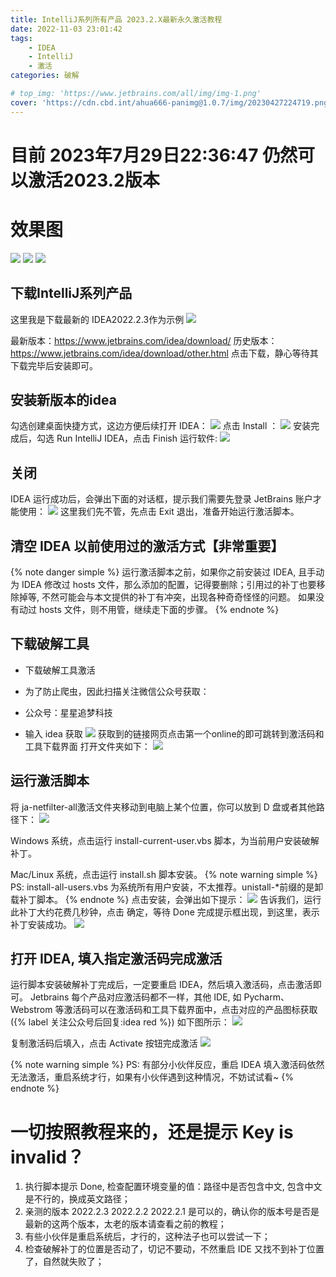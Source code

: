```yaml
---
title: IntelliJ系列所有产品 2023.2.X最新永久激活教程
date: 2022-11-03 23:01:42
tags: 
    - IDEA
    - IntelliJ
    - 激活
categories: 破解

# top_img: 'https://www.jetbrains.com/all/img/img-1.png'
cover: 'https://cdn.cbd.int/ahua666-panimg@1.0.7/img/20230427224719.png'
---
```

# 目前 2023年7月29日22:36:47 仍然可以激活2023.2版本
# 效果图
![](https://cdn.cbd.int/ahua666-panimg@1.0.7/img/20230729223530.png)
![](https://pans.ahuaaa.cn/img/2dc215076fe0d7406418159c26a7716.jpg)
![](https://pans.ahuaaa.cn/img/f7ef574ec2dba5056f4f34a004294cb.png)

## 下载IntelliJ系列产品
这里我是下载最新的 IDEA2022.2.3作为示例
![](https://pans.ahuaaa.cn/img/93e861fa7a9d6fc1ae66b6f0708d366.jpg)

最新版本：https://www.jetbrains.com/idea/download/
历史版本：https://www.jetbrains.com/idea/download/other.html
点击下载，静心等待其下载完毕后安装即可。
## 安装新版本的idea
勾选创建桌面快捷方式，这边方便后续打开 IDEA：
![](https://pans.ahuaaa.cn/img/164604195273430.png)
点击 Install ：
![](https://pans.ahuaaa.cn/img/164604205048090.png)
安装完成后，勾选 Run IntelliJ IDEA，点击 Finish 运行软件:
![](https://pans.ahuaaa.cn/img/164604217799832.png)
## 关闭
IDEA 运行成功后，会弹出下面的对话框，提示我们需要先登录 JetBrains 账户才能使用：
![](https://pans.ahuaaa.cn/img/164403992752191.png)
这里我们先不管，先点击 Exit 退出，准备开始运行激活脚本。
## 清空 IDEA 以前使用过的激活方式【非常重要】
{% note danger  simple %}
运行激活脚本之前，如果你之前安装过 IDEA, 且手动为 IDEA 修改过 hosts 文件，那么添加的配置，记得要删除；引用过的补丁也要移除掉等, 不然可能会与本文提供的补丁有冲突，出现各种奇奇怪怪的问题。
如果没有动过 hosts 文件，则不用管，继续走下面的步骤。
{% endnote %}

## 下载破解工具
* 下载破解工具激活

* 为了防止爬虫，因此扫描关注微信公众号获取：

* 公众号：星星追梦科技

* 输入 idea 获取
  ![](https://pans.ahuaaa.cn/img/gongzhonghao.jpg)
获取到的链接网页点击第一个online的即可跳转到激活码和工具下载界面
  打开文件夹如下：
  ![](https://pans.ahuaaa.cn/img/164404017671073.png)
## 运行激活脚本
将 ja-netfilter-all激活文件夹移动到电脑上某个位置，你可以放到 D 盘或者其他路径下：
![](https://pans.ahuaaa.cn/img/164412033477656.png)

Windows 系统，点击运行 install-current-user.vbs 脚本，为当前用户安装破解补丁。

Mac/Linux 系统，点击运行 install.sh 脚本安装。
{% note warning  simple %}
PS: install-all-users.vbs 为系统所有用户安装，不太推荐。unistall-*前缀的是卸载补丁脚本。
{% endnote %}
点击安装，会弹出如下提示：
![](https://pans.ahuaaa.cn/img/164412225024259.png)
告诉我们，运行此补丁大约花费几秒钟，点击 确定，等待 Done 完成提示框出现，到这里，表示补丁安装成功。
![](https://pans.ahuaaa.cn/img/164412243670186.png)
## 打开 IDEA, 填入指定激活码完成激活
运行脚本安装破解补丁完成后，一定要重启 IDEA，然后填入激活码，点击激活即可。
Jetbrains 每个产品对应激活码都不一样，其他 IDE, 如 Pycharm、Webstrom 等激活码可以在激活码和工具下载界面中，点击对应的产品图标获取({% label 关注公众号后回复:idea red %})
如下图所示：
![](https://pans.ahuaaa.cn/img/904985f81dac9cc847182531730ea10.png)

复制激活码后填入，点击 Activate 按钮完成激活
![](https://pans.ahuaaa.cn/img/164412373711216.png)

{% note warning  simple %}
PS: 有部分小伙伴反应，重启 IDEA 填入激活码依然无法激活，重启系统才行，如果有小伙伴遇到这种情况，不妨试试看~
{% endnote %}
# 一切按照教程来的，还是提示 Key is invalid？
1. 执行脚本提示 Done, 检查配置环境变量的值：路径中是否包含中文, 包含中文是不行的，换成英文路径；
2. 亲测的版本 2022.2.3 2022.2.2 2022.2.1 是可以的，确认你的版本号是否是最新的这两个版本，太老的版本请查看之前的教程；
3. 有些小伙伴是重启系统后，才行的，这种法子也可以尝试一下；
4. 检查破解补丁的位置是否动了，切记不要动，不然重启 IDE 又找不到补丁位置了，自然就失败了；

